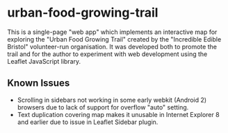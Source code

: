 # urban-food-growing-trail
This is a single-page "web app" which implements an interactive map for exploring the "Urban Food Growing Trail" created
by the "Incredible Edible Bristol" volunteer-run organisation. It was developed both to promote the trail and for the author
to experiment with web development using the Leaflet JavaScript library.

## Known Issues
- Scrolling in sidebars not working in some early webkit (Android 2) browsers due to lack of support for overflow "auto" setting.
- Text duplication covering map makes it unusable in Internet Explorer 8 and earlier due to issue in Leaflet Sidebar plugin.
